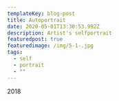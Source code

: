 ```yaml
---
templateKey: blog-post
title: Autoportrait
date: 2020-05-01T13:30:53.992Z
description: Artist's selfportrait
featuredpost: true
featuredimage: /img/5-1-.jpg
tags:
  - self
  - portrait
  - ""
---
```

2018